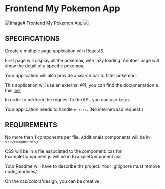 # Frontend My Pokemon App
![image](https://github.com/bahtibek-an/Frontend-my_pokemon/assets/57597976/431c2963-1db9-44b6-8b83-600474270251)# Frontend My Pokemon App
<img src="https://storage.googleapis.com/qwasar-public/track-web/my_pokemon_app.png"/>
## SPECIFICATIONS
Create a multiple page application with ReactJS.

First page will display all the pokemon, with lazy loading. Another page will show the detail of a specific pokemon.

Your application will also provide a search bar to filter pokemon.

This application will use an external API, you can find the documentation a this [link](https://pokeapi.co/)

In order to perform the request to the API, you can use `Axios`.

Your application needs to handle `errors`. (No internet/bad request.)

## REQUIREMENTS
No more than 1 components per file.
Additionals components will be in `src/components/`

CSS will be in a file associated to the component: css for ExampleComponent.js will be in ExampleComponent.css.

Your Readme will have to describe the project.
Your .gitignore must remove node_modules/

On the css/colors/design, you can be creative.
